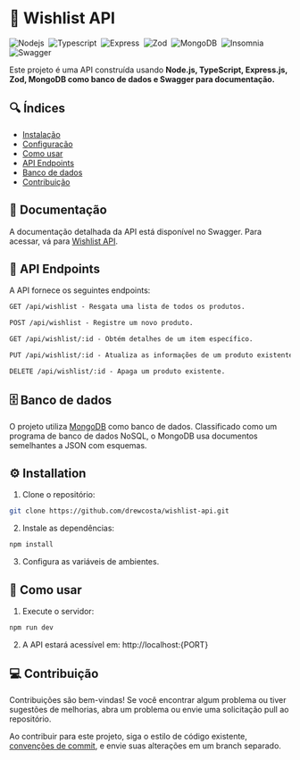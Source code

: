 # 📡 Wishlist API

![Nodejs](https://img.shields.io/badge/-Node.js-333333?style=for-the-badge&logo=nodedotjs)&nbsp;
![Typescript](https://img.shields.io/badge/-Typescript-333333?style=for-the-badge&logo=typescript)&nbsp;
![Express](https://img.shields.io/badge/-Express.js-333333?style=for-the-badge&logo=express)&nbsp;
![Zod](https://img.shields.io/badge/-Zod-333333?style=for-the-badge&logo=zod)&nbsp;
![MongoDB](https://img.shields.io/badge/-MongoDB-333333?style=for-the-badge&logo=mongodb)&nbsp;
![Insomnia](https://img.shields.io/badge/-Insomnia-333333?style=for-the-badge&logo=insomnia&logoColor=6A5ACD)&nbsp;
![Swagger](https://img.shields.io/badge/-Swagger-333333?style=for-the-badge&logo=swagger)&nbsp;

Este projeto é uma API construída usando **Node.js, TypeScript, Express.js, Zod, MongoDB como banco de dados e Swagger para documentação.**

## 🔍 Índices

- [Instalação](#Instalação)
- [Configuração](#configuração)
- [Como usar](#como-usar)
- [API Endpoints](#api-endpoints)
- [Banco de dados](#banco-de-dados)
- [Contribuição](#contribuição)

## 📃 Documentação

A documentação detalhada da API está disponível no Swagger. Para acessar, vá para [Wishlist API]().

## 📨 API Endpoints
A API fornece os seguintes endpoints:

```markdown
GET /api/wishlist - Resgata uma lista de todos os produtos.

POST /api/wishlist - Registre um novo produto.

GET /api/wishlist/:id - Obtém detalhes de um item específico.

PUT /api/wishlist/:id - Atualiza as informações de um produto existente.

DELETE /api/wishlist/:id - Apaga um produto existente.
```

## 🗄️ Banco de dados
O projeto utiliza [MongoDB](https://www.mongodb.com/pt-br) como banco de dados. Classificado como um programa de banco de dados NoSQL, o MongoDB usa documentos semelhantes a JSON com esquemas.

## ⚙️ Installation

1. Clone o repositório:

```bash
git clone https://github.com/drewcosta/wishlist-api.git
```

2. Instale as dependências:

```bash
npm install
```

3. Configura as variáveis de ambientes.

## 📝 Como usar

1. Execute o servidor:
```bash
npm run dev
```
2. A API estará acessível em: http://localhost:{PORT}

## 💻 Contribuição

Contribuições são bem-vindas! Se você encontrar algum problema ou tiver sugestões de melhorias, abra um problema ou envie uma solicitação pull ao repositório.

Ao contribuir para este projeto, siga o estilo de código existente, [convenções de commit](https://www.conventionalcommits.org/en/v1.0.0/), e envie suas alterações em um branch separado.
